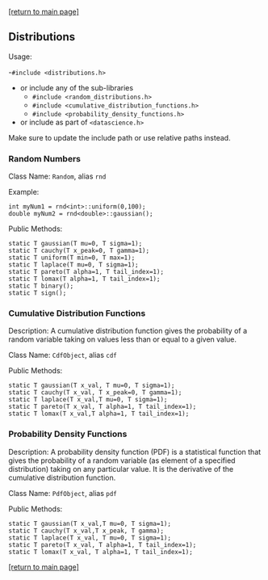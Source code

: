 [[return to main page]](../../../README.md)
## Distributions
Usage:

-`#include <distributions.h>`
- or include any of the sub-libraries
    - `#include <random_distributions.h>`
    - `#include <cumulative_distribution_functions.h>`
    - `#include <probability_density_functions.h>`
- or include as part of `<datascience.h>`

Make sure to update the include path or use relative paths instead.

### Random Numbers
Class Name: `Random`, alias `rnd`

Example:
```
int myNum1 = rnd<int>::uniform(0,100);
double myNum2 = rnd<double>::gaussian();
```
Public Methods:
```
static T gaussian(T mu=0, T sigma=1);
static T cauchy(T x_peak=0, T gamma=1);
static T uniform(T min=0, T max=1);
static T laplace(T mu=0, T sigma=1);
static T pareto(T alpha=1, T tail_index=1);
static T lomax(T alpha=1, T tail_index=1);
static T binary();     
static T sign();
```

### Cumulative Distribution Functions
Description: A cumulative distribution function gives the probability of a random variable
taking on values less than or equal to a given value.

Class Name: `CdfObject`, alias `cdf`

Public Methods:
```
static T gaussian(T x_val, T mu=0, T sigma=1);
static T cauchy(T x_val, T x_peak=0, T gamma=1);
static T laplace(T x_val,T mu=0, T sigma=1);
static T pareto(T x_val, T alpha=1, T tail_index=1);
static T lomax(T x_val,T alpha=1, T tail_index=1);
```


### Probability Density Functions
Description: A probability density function (PDF) is a statistical function that gives the probability
of a random variable (as element of a specified distribution) taking on any particular value.
It is the derivative of the cumulative distribution function.

Class Name: `PdfObject`, alias `pdf`

Public Methods:
```
static T gaussian(T x_val,T mu=0, T sigma=1);
static T cauchy(T x_val,T x_peak, T gamma);
static T laplace(T x_val, T mu=0, T sigma=1);
static T pareto(T x_val, T alpha=1, T tail_index=1);
static T lomax(T x_val, T alpha=1, T tail_index=1);
```

[[return to main page]](../../../README.md)